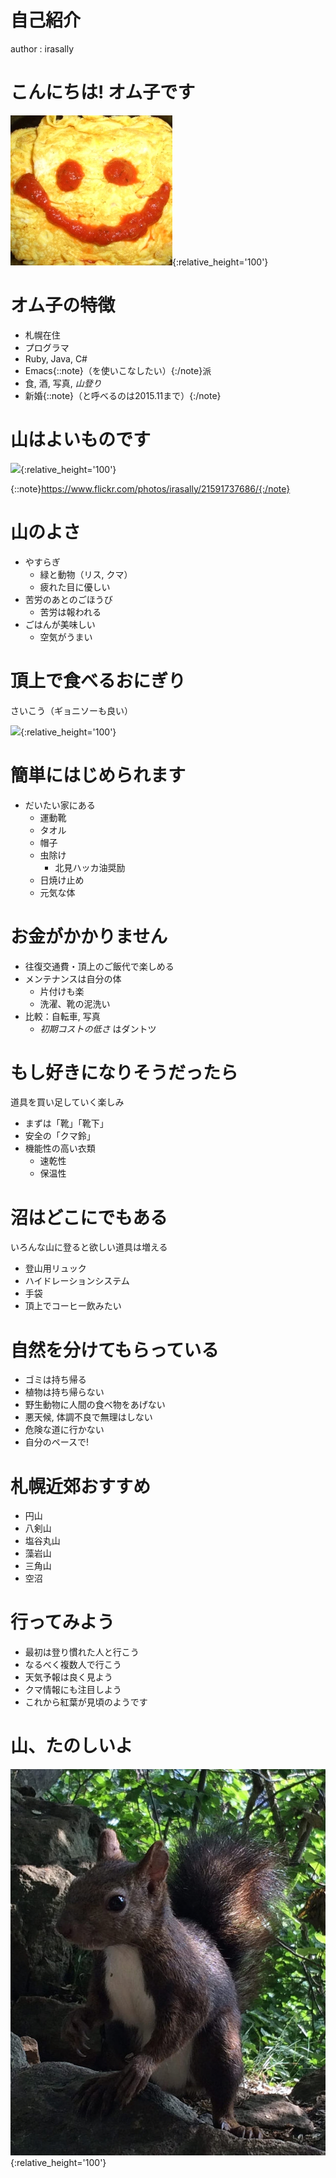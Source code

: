 # 自己紹介

author
:   irasally

# こんにちは! オム子です

![](images/irasally_square.jpg){:relative_height='100'}

# オム子の特徴

* 札幌在住
* プログラマ
* Ruby, Java, C#
* Emacs{::note}（を使いこなしたい）{:/note}派
* 食, 酒, 写真, *山登り*
* 新婚{::note}（と呼べるのは2015.11まで）{:/note}

# 山はよいものです

![](https://c2.staticflickr.com/6/5798/21591737686_e0cc517065_c.jpg){:relative_height='100'}

{::note}https://www.flickr.com/photos/irasally/21591737686/{:/note}

# 山のよさ

* やすらぎ
  * 緑と動物（リス, クマ）
  * 疲れた目に優しい
* 苦労のあとのごほうび
  * 苦労は報われる
* ごはんが美味しい
   * 空気がうまい

# 頂上で食べるおにぎり

さいこう（ギョニソーも良い）

![](http://images.miil.me/i/ef956122-543e-11e5-ae4c-22000ab99666.jpg){:relative_height='100'}


# 簡単にはじめられます

* だいたい家にある
  * 運動靴
  * タオル
  * 帽子
  * 虫除け
    * 北見ハッカ油奨励
  * 日焼け止め
  * 元気な体

# お金がかかりません

* 往復交通費・頂上のご飯代で楽しめる
* メンテナンスは自分の体
  * 片付けも楽
  * 洗濯、靴の泥洗い
* 比較：自転車, 写真
  * *初期コストの低さ* はダントツ

# もし好きになりそうだったら

道具を買い足していく楽しみ

* まずは「靴」「靴下」
* 安全の「クマ鈴」
* 機能性の高い衣類
  * 速乾性
  * 保温性

# 沼はどこにでもある

いろんな山に登ると欲しい道具は増える

* 登山用リュック
* ハイドレーションシステム
* 手袋
* 頂上でコーヒー飲みたい

# 自然を分けてもらっている

* ゴミは持ち帰る
* 植物は持ち帰らない
* 野生動物に人間の食べ物をあげない
* 悪天候, 体調不良で無理はしない
* 危険な道に行かない
* 自分のペースで!

# 札幌近郊おすすめ

* 円山
* 八剣山
* 塩谷丸山
* 藻岩山
* 三角山
* 空沼

# 行ってみよう

* 最初は登り慣れた人と行こう
* なるべく複数人で行こう
* 天気予報は良く見よう
* クマ情報にも注目しよう
* これから紅葉が見頃のようです

# 山、たのしいよ

![](images/risu.jpg){:relative_height='100'}
